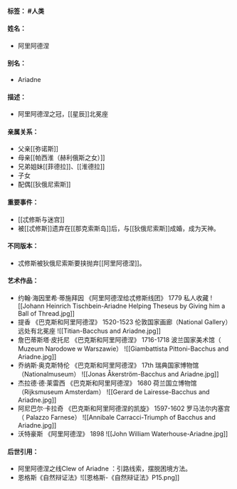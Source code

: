 #### 标签： #人类
#### 姓名：
- 阿里阿德涅
#### 别名：
- Ariadne
#### 描述：
- 阿里阿德涅之冠，[[星辰]]北冕座
#### 亲属关系：
- 父亲[[弥诺斯]]
- 母亲[[帕西淮（赫利俄斯之女）]]
- 兄弟姐妹[[菲德拉]]、[[淮德拉]]
- 子女
- 配偶[[狄俄尼索斯]]
#### 重要事件：
- [[忒修斯与迷宫]]
- 被[[忒修斯]]遗弃在[[那克索斯岛]]后，与[[狄俄尼索斯]]成婚，成为天神。
#### 不同版本：
- 忒修斯被狄俄尼索斯要挟抛弃[[阿里阿德涅]]。
#### 艺术作品：
- 约翰·海因里希·蒂施拜因 《阿里阿德涅给忒修斯线团》 1779 私人收藏
![[Johann Heinrich Tischbein-Ariadne Helping Theseus by Giving him a Ball of Thread.jpg]]
- 提香 《巴克斯和阿里阿德涅》 1520-1523 伦敦国家画廊（National Gallery） 远处有北冕座
![[Titian-Bacchus and Ariadne.jpg]]
- 詹巴蒂斯塔·皮托尼 《巴克斯和阿里阿德涅》 1716-1718 波兰国家美术馆（  Muzeum Narodowe w Warszawie）
![[Giambattista Pittoni-Bacchus and Ariadne.jpg]]
- 乔纳斯·奥克斯特伦 《巴克斯和阿里阿德涅》 17th 瑞典国家博物馆（Nationalmuseum）
![[Jonas Åkerström-Bacchus and Ariadne.jpg]]
- 杰拉德·德·莱雷西 《巴克斯和阿里阿德涅》 1680 荷兰国立博物馆（Rijksmuseum Amsterdam）
![[Gerard de Lairesse-Bacchus and Ariadne.jpg]]
- 阿尼巴尔·卡拉奇 《巴克斯和阿里阿德涅的凯旋》 1597-1602 罗马法尔内塞宫（  Palazzo Farnese）
![[Annibale Carracci-Triumph of Bacchus and Ariadne.jpg]]
- 沃特豪斯 《阿里阿德涅》 1898 
![[John William Waterhouse-Ariadne.jpg]]
#### 后世引用：
- 阿里阿德涅之线Clew of Ariadne ：引路线索，摆脱困境方法。
- 恩格斯《自然辩证法》![[恩格斯-《自然辩证法》P15.png]]